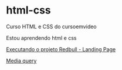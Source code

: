 # html-css
 Curso HTML e CSS do cursoemvideo

Estou aprendendo html e css 

<a href="https://gihafa.github.io/html-css/Pequenos%20Projetos/Redbull%20-%20Landing%20Page/" target="_blank">Executando o projeto Redbull - Landing Page</a>

<a href="https://gihafa.github.io/html-css/Exerc%C3%ADcios/ex026/mq005/index.html" target="_blank">Media query</a>

